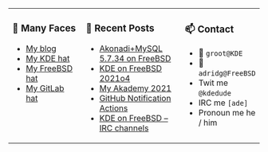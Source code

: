 
<table><tr>
  
<td valign="top" width="30%">
  
### 🙋 Many Faces

- [My blog](https://euroquis.nl/bobulate/)
- [My KDE hat](https://invent.kde.org/adridg)
- [My FreeBSD hat](https://wiki.freebsd.org/AdriaanDeGroot)
- [My GitLab hat](https://gitlab.com/adriaandegroot)
</td>

<td valign="top" width="40%">
  
### 💬 Recent Posts

<!-- BLOG-POST-LIST:START -->
- [Akonadi+MySQL 5.7.34 on FreeBSD](https://euroquis.nl//kde/2021/06/27/akonadi.html)
- [KDE on FreeBSD 2021o4](https://euroquis.nl//freebsd/2021/06/27/freebsd-o4.html)
- [My Akademy 2021](https://euroquis.nl//kde/2021/06/20/akademy.html)
- [GitHub Notification Actions](https://euroquis.nl//calamares/2021/06/17/actions.html)
- [KDE on FreeBSD – IRC channels](https://euroquis.nl//freebsd/2021/05/30/kde-freebsd-communications.html)
<!-- BLOG-POST-LIST:END -->
</td>

<td valign="top" width="30%">
  
### 📫 Contact

- 📧 `groot@KDE`
- 📧 `adridg@FreeBSD`
- Twit me `@kdedude`
- IRC me `[ade]`
- Pronoun me he / him
</td>

</tr></table>

